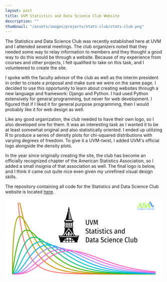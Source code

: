 ```yaml
---
layout: post
title: UVM Statistics and Data Science Club Website
description: ""
thumbnail: "/assets/images/projects/stats-club/stats-club.png"
---
```


The Statistics and Data Science Club was recently established here at UVM and I attended several meetings. The club organizers noted that they needed some way to relay information to members and they thought a good way to do this would be through a website. Because of my experience from courses and other projects, I felt qualified to take on this task, and I volunteered to create the site. 

I spoke with the faculty advisor of the club as well as the interim president in order to create a proposal and make sure we were on the same page. I decided to use this opportunity to learn about creating websites through a new language and framework: Django and Python. I had used Python extensively for general programming, but never for web development. I figured that if I liked it for general purpose programming, then I would probably like it for web design as well. 

Like any good organization, the club needed to have their own logo, so I also developed one for them. It was an interesting task as I wanted it to be at least somewhat original and also statistically oriented. I ended up utilizing R to produce a series of density plots for chi-squared distributions with varying degrees of freedom. To give it a UVM-twist, I added UVM's official logo alongside the density plots. 

In the year since originally creating the site, the club has become an officially recognized chapter of the American Statistics Association, so I added a small insignia of that association as well. The final logo is below, and I think it came out quite nice even given my unrefined visual design skills.

The repository containing all code for the Statistics and Data Science Club website is located [here](https://github.com/nicholashanoian/stats-club).

![Statistics club logo](/assets/images/projects/stats-club/stats-club.png)
 
